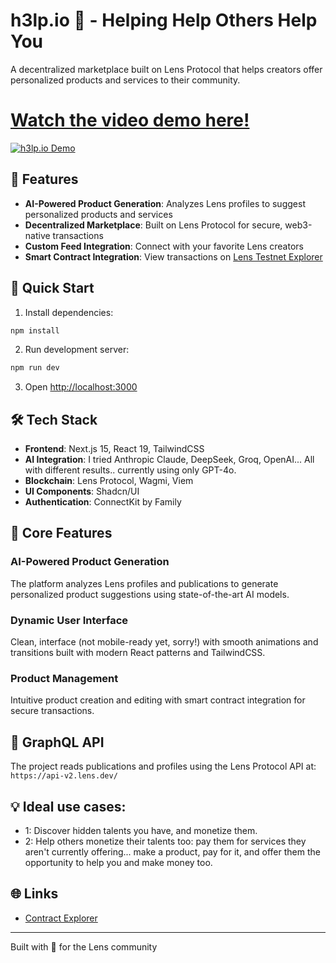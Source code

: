 # h3lp.io 🌱 - Helping Help Others Help You

A decentralized marketplace built on Lens Protocol that helps creators offer
personalized products and services to their community.

# [Watch the video demo here!](https://javitoshi.com/videos/h3lp-demo-video.mp4)

[![h3lp.io Demo](https://h3lp.io/h3lp-readme-thumbnail.png)](https://javitoshi.com/videos/h3lp-demo-video.mp4)

## 🌟 Features

- **AI-Powered Product Generation**: Analyzes Lens profiles to suggest
  personalized products and services
- **Decentralized Marketplace**: Built on Lens Protocol for secure, web3-native
  transactions
- **Custom Feed Integration**: Connect with your favorite Lens creators
- **Smart Contract Integration**: View transactions on
  [Lens Testnet Explorer](https://block-explorer.testnet.lens.dev/address/0x57466D1767a5693251a5737A5c1a0C857c1Bbf6D#transactions)

## 🚀 Quick Start

1. Install dependencies:

```bash
npm install
```

2. Run development server:

```bash
npm run dev
```

3. Open [http://localhost:3000](http://localhost:3000)

## 🛠️ Tech Stack

- **Frontend**: Next.js 15, React 19, TailwindCSS
- **AI Integration**: I tried Anthropic Claude, DeepSeek, Groq, OpenAI... All
  with different results.. currently using only GPT-4o.
- **Blockchain**: Lens Protocol, Wagmi, Viem
- **UI Components**: Shadcn/UI
- **Authentication**: ConnectKit by Family

## 🎯 Core Features

### AI-Powered Product Generation

The platform analyzes Lens profiles and publications to generate personalized
product suggestions using state-of-the-art AI models.

### Dynamic User Interface

Clean, interface (not mobile-ready yet, sorry!) with smooth animations and
transitions built with modern React patterns and TailwindCSS.

### Product Management

Intuitive product creation and editing with smart contract integration for
secure transactions.

## 📝 GraphQL API

The project reads publications and profiles using the Lens Protocol API at:
`https://api-v2.lens.dev/`

## 💡 Ideal use cases:

- 1: Discover hidden talents you have, and monetize them.
- 2: Help others monetize their talents too: pay them for services they aren't
  currently offering... make a product, pay for it, and offer them the
  opportunity to help you and make money too.

## 🌐 Links

- [Contract Explorer](https://block-explorer.testnet.lens.dev/address/0x72eB025487F1A5DaB9e8657CDBd5335009750314)

---

Built with 💚 for the Lens community
